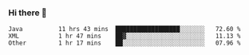 ### Hi there 👋

<!--
**urzz/urzz** is a ✨ _special_ ✨ repository because its `README.md` (this file) appears on your GitHub profile.

Here are some ideas to get you started:

- 🔭 I’m currently working on ...
- 🌱 I’m currently learning ...
- 👯 I’m looking to collaborate on ...
- 🤔 I’m looking for help with ...
- 💬 Ask me about ...
- 📫 How to reach me: ...
- 😄 Pronouns: ...
- ⚡ Fun fact: ...
-->

<!--START_SECTION:waka-->

```text
Java          11 hrs 43 mins  ██████████████████░░░░░░░   72.60 %
XML           1 hr 47 mins    ██▓░░░░░░░░░░░░░░░░░░░░░░   11.13 %
Other         1 hr 17 mins    ██░░░░░░░░░░░░░░░░░░░░░░░   07.96 %
```

<!--END_SECTION:waka-->
